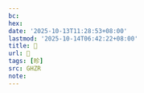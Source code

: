 ```yaml
---
bc:
hex:
date: '2025-10-13T11:28:53+08:00'
lastmod: '2025-10-14T06:42:22+08:00'
title: 󰟍
url: 󰟍
tags: [昣]
src: GHZR
note:
---
```


